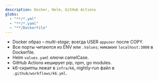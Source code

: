 ```yaml
---
description: Docker, Helm, GitHub Actions
globs:
  - "**/*.yml"
  - "**/*.yaml"
  - "**/Dockerfile"
---
```


- Docker образ – *multi-stage*; всегда USER `appuser` после COPY.  
- Все порты читаются из ENV или `.Values`; никаких `localhost:3000` в Dockerfile.  
- Helm `values.yaml` ключи camelCase.  
- GitHub Actions кеширует pip, npm, go modules.  
- k6-скрипты лежат в `infra/k6`, nightly-run файл в `.github/workflows/k6.yml`. 